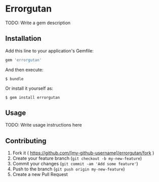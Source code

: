 # Errorgutan

TODO: Write a gem description

## Installation

Add this line to your application's Gemfile:

```ruby
gem 'errorgutan'
```

And then execute:

    $ bundle

Or install it yourself as:

    $ gem install errorgutan

## Usage

TODO: Write usage instructions here

## Contributing

1. Fork it ( https://github.com/[my-github-username]/errorgutan/fork )
2. Create your feature branch (`git checkout -b my-new-feature`)
3. Commit your changes (`git commit -am 'Add some feature'`)
4. Push to the branch (`git push origin my-new-feature`)
5. Create a new Pull Request
